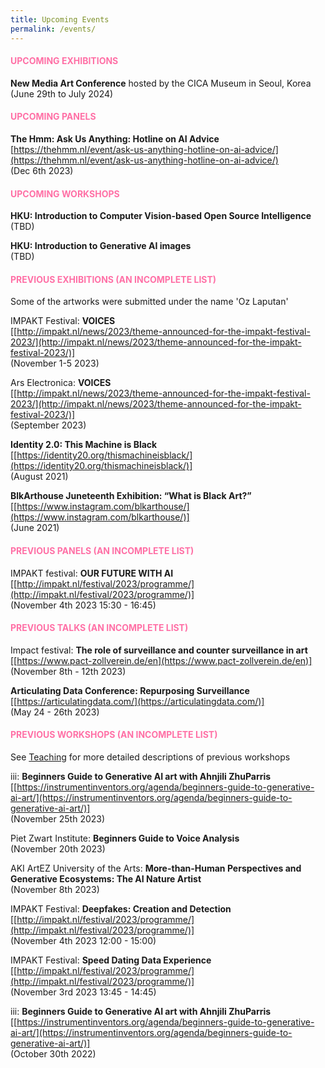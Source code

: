 ```yaml
---
title: Upcoming Events
permalink: /events/
---
```


<style>
  h4 {
    color: #FF70A6;
    /* Change this to your desired color */
    text-transform: uppercase;
  }
</style>

#### Upcoming Exhibitions

**New Media Art Conference** hosted by the CICA Museum in Seoul, Korea  
(June 29th to July 2024)

#### Upcoming Panels

**The Hmm: Ask Us Anything: Hotline on AI Advice**  
[https://thehmm.nl/event/ask-us-anything-hotline-on-ai-advice/](https://thehmm.nl/event/ask-us-anything-hotline-on-ai-advice/)  
(Dec 6th 2023)

#### Upcoming Workshops

**HKU: Introduction to Computer Vision-based Open Source Intelligence**  
(TBD)  

**HKU: Introduction to Generative AI images**  
(TBD)

#### Previous Exhibitions (an incomplete list)

Some of the artworks were submitted under the name 'Oz Laputan'

IMPAKT Festival: **VOICES**  
[[http://impakt.nl/news/2023/theme-announced-for-the-impakt-festival-2023/](http://impakt.nl/news/2023/theme-announced-for-the-impakt-festival-2023/)]  
(November 1-5 2023)

Ars Electronica: **VOICES**  
[[http://impakt.nl/news/2023/theme-announced-for-the-impakt-festival-2023/](http://impakt.nl/news/2023/theme-announced-for-the-impakt-festival-2023/)]  
(September 2023)

**Identity 2.0: This Machine is Black**  
[[https://identity20.org/thismachineisblack/](https://identity20.org/thismachineisblack/)]  
(August 2021)

**BlkArthouse Juneteenth Exhibition: “What is Black Art?”**  
[[https://www.instagram.com/blkarthouse/](https://www.instagram.com/blkarthouse/)]  
(June 2021)

#### Previous Panels (an incomplete list)

IMPAKT festival: **OUR FUTURE WITH AI**  
[[http://impakt.nl/festival/2023/programme/](http://impakt.nl/festival/2023/programme/)]  
(November 4th 2023 15:30 - 16:45)

#### Previous Talks (an incomplete list)

Impact festival: **The role of surveillance and counter surveillance in art**  
[[https://www.pact-zollverein.de/en](https://www.pact-zollverein.de/en)]  
(November 8th - 12th 2023)

**Articulating Data Conference: Repurposing Surveillance**  
[[https://articulatingdata.com/](https://articulatingdata.com/)]  
(May 24 - 26th 2023)

#### Previous Workshops (an incomplete list)

See [Teaching](https://artificialnouveau.github.io/teaching/) for more detailed descriptions of previous workshops

iii: **Beginners Guide to Generative AI art with Ahnjili ZhuParris**  
[[https://instrumentinventors.org/agenda/beginners-guide-to-generative-ai-art/](https://instrumentinventors.org/agenda/beginners-guide-to-generative-ai-art/)]  
(November 25th 2023)

Piet Zwart Institute: **Beginners Guide to Voice Analysis**  
(November 20th 2023)

AKI ArtEZ University of the Arts: **More-than-Human Perspectives and Generative Ecosystems: The AI Nature Artist**  
(November 8th 2023)

IMPAKT Festival: **Deepfakes: Creation and Detection**  
[[http://impakt.nl/festival/2023/programme/](http://impakt.nl/festival/2023/programme/)]  
(November 4th 2023 12:00 - 15:00)

IMPAKT Festival: **Speed Dating Data Experience**  
[[http://impakt.nl/festival/2023/programme/](http://impakt.nl/festival/2023/programme/)]  
(November 3rd 2023 13:45 - 14:45)

iii: **Beginners Guide to Generative AI art with Ahnjili ZhuParris**  
[[https://instrumentinventors.org/agenda/beginners-guide-to-generative-ai-art/](https://instrumentinventors.org/agenda/beginners-guide-to-generative-ai-art/)]  
(October 30th 2022)
